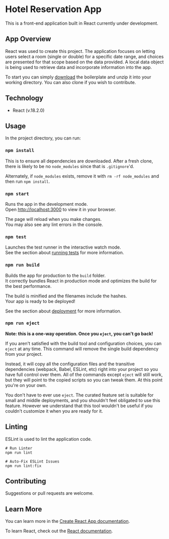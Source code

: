 # Hotel Reservation App

This is a front-end application built in React currently under development.

## App Overview

React was used to create this project. The application focuses on letting users select a room (single or double) for a specific date range, and choices are presented for that scope based on the data provided. A local data object is being used to retrieve data and incorporate information into the app. 

To start you can simply [download](https://github.com/sharvin3007/HotelReservation/archive/master.zip) the boilerplate and unzip it into your working directory. You can also clone if you wish to contribute.

## Technology

* React (v.18.2.0)

## Usage

In the project directory, you can run:

### `npm install`

This is to ensure all dependencies are downloaded. 
After a fresh clone, there is likely to be no `node_modules` since that is `.gitignore`'d.

Alternately, if `node_modules` exists, remove it with `rm -rf node_modules` and then run `npm install`.

### `npm start`

Runs the app in the development mode.\
Open [http://localhost:3000](http://localhost:3000) to view it in your browser.

The page will reload when you make changes.\
You may also see any lint errors in the console.

### `npm test`

Launches the test runner in the interactive watch mode.\
See the section about [running tests](https://facebook.github.io/create-react-app/docs/running-tests) for more information.

### `npm run build`

Builds the app for production to the `build` folder.\
It correctly bundles React in production mode and optimizes the build for the best performance.

The build is minified and the filenames include the hashes.\
Your app is ready to be deployed!

See the section about [deployment](https://facebook.github.io/create-react-app/docs/deployment) for more information.

### `npm run eject`

**Note: this is a one-way operation. Once you `eject`, you can't go back!**

If you aren't satisfied with the build tool and configuration choices, you can `eject` at any time. This command will remove the single build dependency from your project.

Instead, it will copy all the configuration files and the transitive dependencies (webpack, Babel, ESLint, etc) right into your project so you have full control over them. All of the commands except `eject` will still work, but they will point to the copied scripts so you can tweak them. At this point you're on your own.

You don't have to ever use `eject`. The curated feature set is suitable for small and middle deployments, and you shouldn't feel obligated to use this feature. However we understand that this tool wouldn't be useful if you couldn't customize it when you are ready for it.

## Linting

ESLint is used to lint the application code. 
```
# Run Linter
npm run lint

# Auto-Fix ESLint Issues
npm run lint:fix
```

## Contributing

Suggestions or pull requests are welcome.

## Learn More

You can learn more in the [Create React App documentation](https://facebook.github.io/create-react-app/docs/getting-started).

To learn React, check out the [React documentation](https://reactjs.org/).
